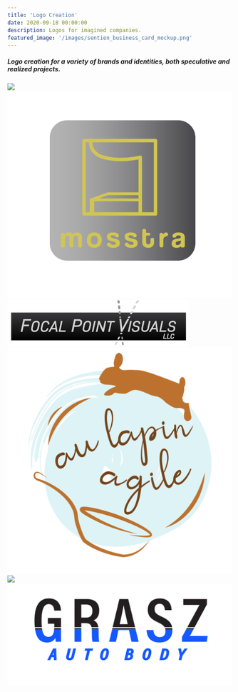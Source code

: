 ```yaml
---
title: 'Logo Creation'
date: 2020-09-18 00:00:00
description: Logos for imagined companies.
featured_image: '/images/sentien_business_card_mockup.png'
---
```



##### Logo creation for a variety of brands and identities, both speculative and realized projects.


<div class="gallery" data-columns="3">
	<img src="/images/sentien_business_card_mockup.png">
	<img src="/images/mosstra_logo-02.png">
	<img src="/images/FPV_LLC_webres.png">
	<img src="/images/lapin_agile_f-01-01.png">
	<img src="/images/syberly_silver_stamped.png">
	<img src="/images/grasz_autobody-01-01-01.png">
</div>
